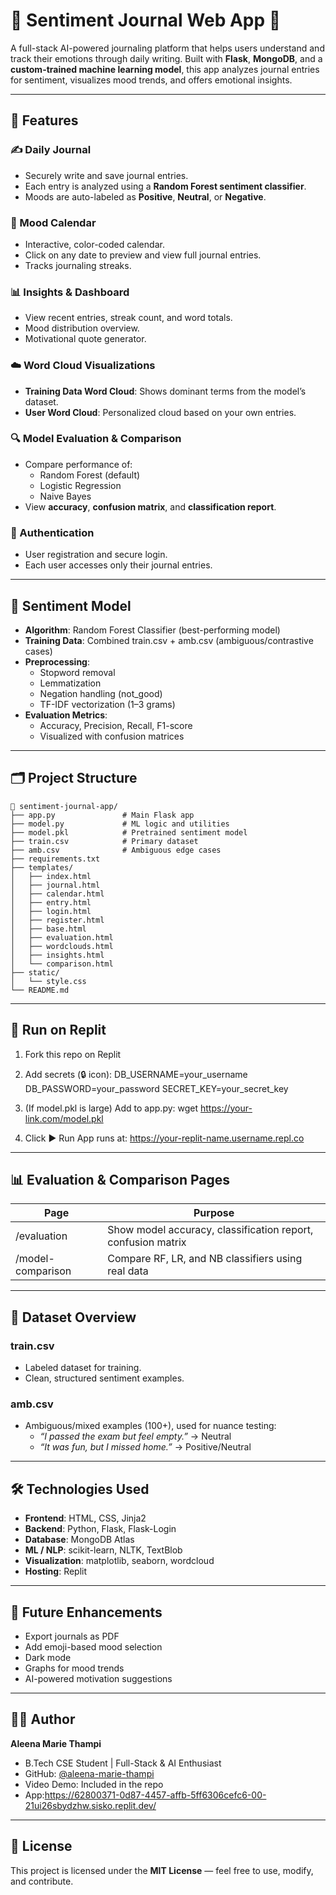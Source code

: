 # 🧠 Sentiment Journal Web App 📓

A full-stack AI-powered journaling platform that helps users understand and track their emotions through daily writing. Built with **Flask**, **MongoDB**, and a **custom-trained machine learning model**, this app analyzes journal entries for sentiment, visualizes mood trends, and offers emotional insights.

---

## 🌟 Features

### ✍️ Daily Journal
- Securely write and save journal entries.
- Each entry is analyzed using a **Random Forest sentiment classifier**.
- Moods are auto-labeled as **Positive**, **Neutral**, or **Negative**.

### 📆 Mood Calendar
- Interactive, color-coded calendar.
- Click on any date to preview and view full journal entries.
- Tracks journaling streaks.

### 📊 Insights & Dashboard
- View recent entries, streak count, and word totals.
- Mood distribution overview.
- Motivational quote generator.

### ☁️ Word Cloud Visualizations
- **Training Data Word Cloud**: Shows dominant terms from the model’s dataset.
- **User Word Cloud**: Personalized cloud based on your own entries.

### 🔍 Model Evaluation & Comparison
- Compare performance of:
  - Random Forest (default)
  - Logistic Regression
  - Naive Bayes
- View **accuracy**, **confusion matrix**, and **classification report**.

### 🔐 Authentication
- User registration and secure login.
- Each user accesses only their journal entries.

---

## 🧠 Sentiment Model

- **Algorithm**: Random Forest Classifier (best-performing model)
- **Training Data**: Combined train.csv + amb.csv (ambiguous/contrastive cases)
- **Preprocessing**:
  - Stopword removal
  - Lemmatization
  - Negation handling (not_good)
  - TF-IDF vectorization (1–3 grams)
- **Evaluation Metrics**:
  - Accuracy, Precision, Recall, F1-score
  - Visualized with confusion matrices

---

## 🗂 Project Structure

```
📁 sentiment-journal-app/
├── app.py               # Main Flask app
├── model.py             # ML logic and utilities
├── model.pkl            # Pretrained sentiment model
├── train.csv            # Primary dataset
├── amb.csv              # Ambiguous edge cases
├── requirements.txt
├── templates/
│   ├── index.html
│   ├── journal.html
│   ├── calendar.html
│   ├── entry.html
│   ├── login.html
│   ├── register.html
│   ├── base.html
│   ├── evaluation.html
│   ├── wordclouds.html
│   ├── insights.html
│   └── comparison.html
├── static/
│   └── style.css
└── README.md
```


---

## 🚀 Run on Replit

  1. Fork this repo on Replit
  2. Add secrets (🔒 icon):
    DB_USERNAME=your_username
    DB_PASSWORD=your_password
    SECRET_KEY=your_secret_key

  3. (If model.pkl is large)
     Add to app.py:
     wget https://your-link.com/model.pkl

  4. Click ▶️ Run
     App runs at: https://your-replit-name.username.repl.co

---

## 📊 Evaluation & Comparison Pages

| Page            | Purpose                                                  |
|-----------------|----------------------------------------------------------|
| /evaluation   | Show model accuracy, classification report, confusion matrix |
| /model-comparison | Compare RF, LR, and NB classifiers using real data        |

---

## 📁 Dataset Overview

### train.csv
- Labeled dataset for training.
- Clean, structured sentiment examples.

### amb.csv
- Ambiguous/mixed examples (100+), used for nuance testing:
  - *“I passed the exam but feel empty.”* → Neutral
  - *“It was fun, but I missed home.”* → Positive/Neutral

---

## 🛠 Technologies Used

- **Frontend**: HTML, CSS, Jinja2
- **Backend**: Python, Flask, Flask-Login
- **Database**: MongoDB Atlas
- **ML / NLP**: scikit-learn, NLTK, TextBlob
- **Visualization**: matplotlib, seaborn, wordcloud
- **Hosting**: Replit

---

## 🔮 Future Enhancements

- Export journals as PDF
- Add emoji-based mood selection
- Dark mode
- Graphs for mood trends
- AI-powered motivation suggestions

---

## 👩‍💻 Author

**Aleena Marie Thampi**  
- B.Tech CSE Student | Full-Stack & AI Enthusiast  
- GitHub: [@aleena-marie-thampi](https://github.com/aleena-marie-thampi)
- Video Demo: Included in the repo
- App:https://62800371-0d87-4457-affb-5ff6306cefc6-00-21ui26sbydzhw.sisko.replit.dev/

---

## 📃 License

This project is licensed under the **MIT License** — feel free to use, modify, and contribute.
